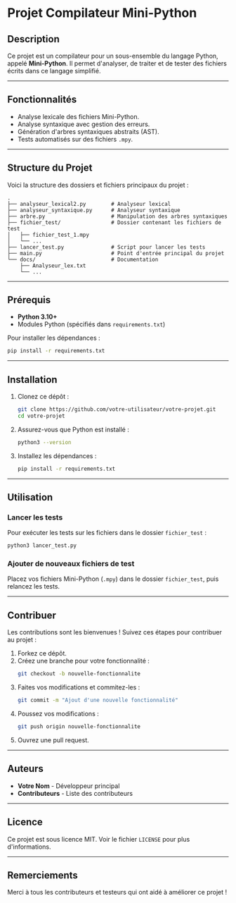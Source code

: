 # Projet Compilateur Mini-Python

## Description

Ce projet est un compilateur pour un sous-ensemble du langage Python, appelé **Mini-Python**. Il permet d'analyser, de traiter et de tester des fichiers écrits dans ce langage simplifié.

---

## Fonctionnalités

- Analyse lexicale des fichiers Mini-Python.
- Analyse syntaxique avec gestion des erreurs.
- Génération d'arbres syntaxiques abstraits (AST).
- Tests automatisés sur des fichiers `.mpy`.

---

## Structure du Projet

Voici la structure des dossiers et fichiers principaux du projet :

```
.
├── analyseur_lexical2.py        # Analyseur lexical
├── analyseur_syntaxique.py      # Analyseur syntaxique
├── arbre.py                     # Manipulation des arbres syntaxiques
├── fichier_test/                # Dossier contenant les fichiers de test
│   ├── fichier_test_1.mpy
│   └── ...
├── lancer_test.py               # Script pour lancer les tests
├── main.py                      # Point d'entrée principal du projet
└── docs/                        # Documentation
    ├── Analyseur_lex.txt
    └── ...
```

---

## Prérequis

- **Python 3.10+**
- Modules Python (spécifiés dans `requirements.txt`)

Pour installer les dépendances :
```bash
pip install -r requirements.txt
```

---

## Installation

1. Clonez ce dépôt :
   ```bash
   git clone https://github.com/votre-utilisateur/votre-projet.git
   cd votre-projet
   ```

2. Assurez-vous que Python est installé :
   ```bash
   python3 --version
   ```

3. Installez les dépendances :
   ```bash
   pip install -r requirements.txt
   ```

---

## Utilisation

### Lancer les tests
Pour exécuter les tests sur les fichiers dans le dossier `fichier_test` :
```bash
python3 lancer_test.py
```

### Ajouter de nouveaux fichiers de test
Placez vos fichiers Mini-Python (`.mpy`) dans le dossier `fichier_test`, puis relancez les tests.

---

## Contribuer

Les contributions sont les bienvenues ! Suivez ces étapes pour contribuer au projet :

1. Forkez ce dépôt.
2. Créez une branche pour votre fonctionnalité :
   ```bash
   git checkout -b nouvelle-fonctionnalite
   ```
3. Faites vos modifications et commitez-les :
   ```bash
   git commit -m "Ajout d'une nouvelle fonctionnalité"
   ```
4. Poussez vos modifications :
   ```bash
   git push origin nouvelle-fonctionnalite
   ```
5. Ouvrez une pull request.

---

## Auteurs

- **Votre Nom** - Développeur principal
- **Contributeurs** - Liste des contributeurs

---

## Licence

Ce projet est sous licence MIT. Voir le fichier `LICENSE` pour plus d'informations.

---

## Remerciements

Merci à tous les contributeurs et testeurs qui ont aidé à améliorer ce projet !
